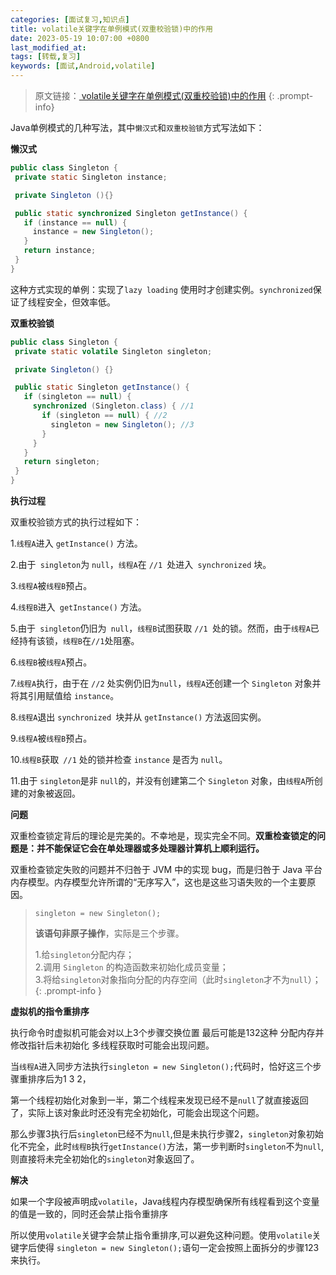 ```yaml
---
categories: [面试复习,知识点]
title: volatile关键字在单例模式(双重校验锁)中的作用
date: 2023-05-19 10:07:00 +0800
last_modified_at:
tags: [转载,复习]
keywords: [面试,Android,volatile]
---
```


>原文链接：[ volatile关键字在单例模式(双重校验锁)中的作用](https://blog.csdn.net/java_1996/article/details/87472644)
{: .prompt-info}

Java单例模式的几种写法，其中`懒汉式`和`双重校验锁`方式写法如下：

**懒汉式**

 ```java
public class Singleton {  
  private static Singleton instance;  

  private Singleton (){}  

  public static synchronized Singleton getInstance() {  
    if (instance == null) {  
      instance = new Singleton();  
    }  
    return instance;  
  }  
}
 ```

   这种方式实现的单例：实现了`lazy loading` 使用时才创建实例。`synchronized`保证了线程安全，但效率低。

**双重校验锁**

 ```java
public class Singleton {
  private static volatile Singleton singleton;

  private Singleton() {}

  public static Singleton getInstance() {
    if (singleton == null) { 
      synchronized (Singleton.class) { //1
        if (singleton == null) { //2
          singleton = new Singleton(); //3
        }
      }
    }
    return singleton;
  }
}
 ```

**执行过程**

 双重校验锁方式的执行过程如下：

 1.`线程A`进入 `getInstance()` 方法。

 2.由于` singleton`为 `null`，`线程A`在 `//1 `处进入` synchronized` 块。

 3.`线程A`被`线程B`预占。

 4.`线程B`进入` getInstance()` 方法。

 5.由于` singleton`仍旧为` null`，`线程B`试图获取 `//1 `处的锁。然而，由于`线程A`已经持有该锁，`线程B`在` //1 `处阻塞。

 6.`线程B`被`线程A`预占。

 7.`线程A`执行，由于在 `//2` 处实例仍旧为`null`，`线程A`还创建一个 `Singleton` 对象并将其引用赋值给 `instance`。

 8.`线程A`退出 `synchronized `块并从 `getInstance()` 方法返回实例。

 9.`线程A`被`线程B`预占。

 10.`线程B`获取` //1` 处的锁并检查 `instance` 是否为 `null`。

 11.由于 `singleton`是非 `null`的，并没有创建第二个 `Singleton` 对象，由`线程A`所创建的对象被返回。

**问题**

 双重检查锁定背后的理论是完美的。不幸地是，现实完全不同。**双重检查锁定的问题是：并不能保证它会在单处理器或多处理器计算机上顺利运行。**

 双重检查锁定失败的问题并不归咎于 JVM 中的实现 bug，而是归咎于 Java 平台内存模型。内存模型允许所谓的“无序写入”，这也是这些习语失败的一个主要原因。

 > `singleton = new Singleton();`
 >
 > **该语句非原子操作**，实际是三个步骤。
 >
 > 1.给`singleton`分配内存；<br>
 > 2.调用 `Singleton` 的构造函数来初始化成员变量；<br>
 > 3.将给`singleton`对象指向分配的内存空间（此时`singleton`才不为`null`）；
 {: .prompt-info }

**虚拟机的指令重排序**

 执行命令时虚拟机可能会对以上3个步骤交换位置 最后可能是132这种 分配内存并修改指针后未初始化 多线程获取时可能会出现问题。

 当`线程A`进入同步方法执行`singleton = new Singleton();`代码时，恰好这三个步骤重排序后为1 3 2，

 第一个线程初始化对象到一半，第二个线程来发现已经不是`null`了就直接返回了，实际上该对象此时还没有完全初始化，可能会出现这个问题。

 那么步骤3执行后`singleton`已经不为`null`,但是未执行步骤2，`singleton`对象初始化不完全，此时`线程B`执行`getInstance()`方法，第一步判断时`singleton`不为`null`,则直接将未完全初始化的`singleton`对象返回了。

**解决**

 如果一个字段被声明成`volatile`，Java线程内存模型确保所有线程看到这个变量的值是一致的，同时还会禁止指令重排序

 所以使用`volatile`关键字会禁止指令重排序,可以避免这种问题。使用`volatile`关键字后使得 `singleton = new Singleton();`语句一定会按照上面拆分的步骤123来执行。
